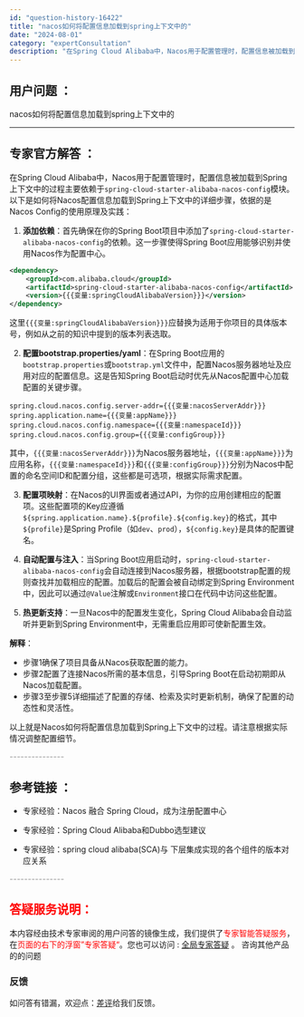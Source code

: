 ```yaml
---
id: "question-history-16422"
title: "nacos如何将配置信息加载到spring上下文中的"
date: "2024-08-01"
category: "expertConsultation"
description: "在Spring Cloud Alibaba中，Nacos用于配置管理时，配置信息被加载到Spring上下文中的过程主要依赖于`spring-cloud-starter-alibaba-nacos-config`模块。以下是如何将Nacos配置信息加载到Spring上下文中的详细步骤，依据的是Naco"
---
```


## 用户问题 ： 
 nacos如何将配置信息加载到spring上下文中的  

---------------
## 专家官方解答 ：

在Spring Cloud Alibaba中，Nacos用于配置管理时，配置信息被加载到Spring上下文中的过程主要依赖于`spring-cloud-starter-alibaba-nacos-config`模块。以下是如何将Nacos配置信息加载到Spring上下文中的详细步骤，依据的是Nacos Config的使用原理及实践：

1. **添加依赖**：首先确保在你的Spring Boot项目中添加了`spring-cloud-starter-alibaba-nacos-config`的依赖。这一步骤使得Spring Boot应用能够识别并使用Nacos作为配置中心。

```xml
<dependency>
    <groupId>com.alibaba.cloud</groupId>
    <artifactId>spring-cloud-starter-alibaba-nacos-config</artifactId>
    <version>{{{变量:springCloudAlibabaVersion}}}</version>
</dependency>
```
这里`{{{变量:springCloudAlibabaVersion}}}`应替换为适用于你项目的具体版本号，例如从之前的知识中提到的版本列表选取。

2. **配置bootstrap.properties/yaml**：在Spring Boot应用的`bootstrap.properties`或`bootstrap.yml`文件中，配置Nacos服务器地址及应用对应的配置信息。这是告知Spring Boot启动时优先从Nacos配置中心加载配置的关键步骤。

```properties
spring.cloud.nacos.config.server-addr={{{变量:nacosServerAddr}}}
spring.application.name={{{变量:appName}}}
spring.cloud.nacos.config.namespace={{{变量:namespaceId}}}
spring.cloud.nacos.config.group={{{变量:configGroup}}}
```

其中，`{{{变量:nacosServerAddr}}}`为Nacos服务器地址，`{{{变量:appName}}}`为应用名称，`{{{变量:namespaceId}}}`和`{{{变量:configGroup}}}`分别为Nacos中配置的命名空间ID和配置分组，这些都是可选项，根据实际需求配置。

3. **配置项映射**：在Nacos的UI界面或者通过API，为你的应用创建相应的配置项。这些配置项的Key应遵循`${spring.application.name}.${profile}.${config.key}`的格式，其中`${profile}`是Spring Profile（如`dev`、`prod`），`${config.key}`是具体的配置键名。

4. **自动配置与注入**：当Spring Boot应用启动时，`spring-cloud-starter-alibaba-nacos-config`会自动连接到Nacos服务器，根据bootstrap配置的规则查找并加载相应的配置。加载后的配置会被自动绑定到Spring Environment中，因此可以通过`@Value`注解或`Environment`接口在代码中访问这些配置。

5. **热更新支持**：一旦Nacos中的配置发生变化，Spring Cloud Alibaba会自动监听并更新到Spring Environment中，无需重启应用即可使新配置生效。

**解释**：
- 步骤1确保了项目具备从Nacos获取配置的能力。
- 步骤2配置了连接Nacos所需的基本信息，引导Spring Boot在启动初期即从Nacos加载配置。
- 步骤3至步骤5详细描述了配置的存储、检索及实时更新机制，确保了配置的动态性和灵活性。

以上就是Nacos如何将配置信息加载到Spring上下文中的过程。请注意根据实际情况调整配置细节。


<font color="#949494">---------------</font> 


## 参考链接 ：

* 专家经验：Nacos 融合 Spring Cloud，成为注册配置中心 
 
 * 专家经验：Spring Cloud Alibaba和Dubbo选型建议 
 
 * 专家经验：spring cloud alibaba(SCA)与 下层集成实现的各个组件的版本对应关系 


 <font color="#949494">---------------</font> 
 


## <font color="#FF0000">答疑服务说明：</font> 

本内容经由技术专家审阅的用户问答的镜像生成，我们提供了<font color="#FF0000">专家智能答疑服务</font>，在<font color="#FF0000">页面的右下的浮窗”专家答疑“</font>。您也可以访问 : [全局专家答疑](https://answer.opensource.alibaba.com/docs/intro) 。 咨询其他产品的的问题

### 反馈
如问答有错漏，欢迎点：[差评](https://ai.nacos.io/user/feedbackByEnhancerGradePOJOID?enhancerGradePOJOId=16428)给我们反馈。
